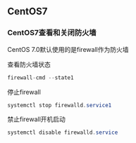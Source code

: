 ## CentOS7



### CentOS7查看和关闭防火墙

CentOS 7.0默认使用的是firewall作为防火墙

查看防火墙状态

```java
firewall-cmd --state1
```

停止firewall

```java
systemctl stop firewalld.service1
```

禁止firewall开机启动

```java
systemctl disable firewalld.service 
```



